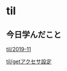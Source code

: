 # til

## 今日学んだこと

[til/2019\-11](https://github.com/tokiohamamatsu/til/blob/master/tir/2019-11.md#14)

[til/getアクセサ設定](https://github.com/tokiohamamatsu/til/blob/master/laravel/get%E3%82%A2%E3%82%AF%E3%82%BB%E3%82%B5%E8%A8%AD%E5%AE%9A.md)
